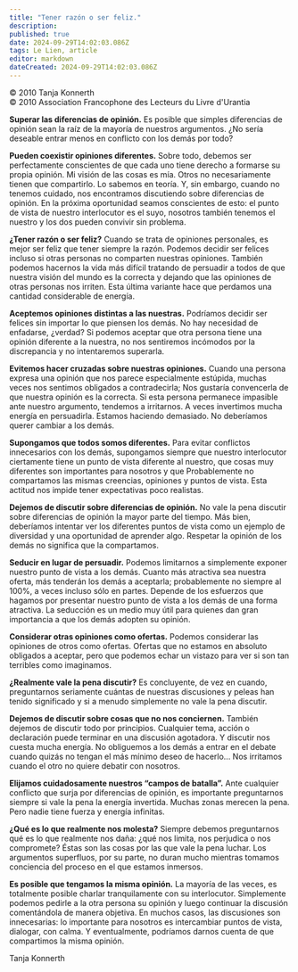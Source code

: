 ```yaml
---
title: "Tener razón o ser feliz."
description: 
published: true
date: 2024-09-29T14:02:03.086Z
tags: Le Lien, article
editor: markdown
dateCreated: 2024-09-29T14:02:03.086Z
---
```


<p class="v-card tema v-sheet--gris claro aclarar-3 px-2">© 2010 Tanja Konnerth<br>© 2010 Association Francophone des Lecteurs du Livre d'Urantia</p>


**Superar las diferencias de opinión.** Es posible que simples diferencias de opinión sean la raíz de la mayoría de nuestros argumentos. ¿No sería deseable entrar menos en conflicto con los demás por todo?

**Pueden coexistir opiniones diferentes.** Sobre todo, debemos ser perfectamente conscientes de que cada uno tiene derecho a formarse su propia opinión. Mi visión de las cosas es mía. Otros no necesariamente tienen que compartirlo. Lo sabemos en teoría. Y, sin embargo, cuando no tenemos cuidado, nos encontramos discutiendo sobre diferencias de opinión. En la próxima oportunidad seamos conscientes de esto: el punto de vista de nuestro interlocutor es el suyo, nosotros también tenemos el nuestro y los dos pueden convivir sin problema.

**¿Tener razón o ser feliz?** Cuando se trata de opiniones personales, es mejor ser feliz que tener siempre la razón. Podemos decidir ser felices incluso si otras personas no comparten nuestras opiniones. También podemos hacernos la vida más difícil tratando de persuadir a todos de que nuestra visión del mundo es la correcta y dejando que las opiniones de otras personas nos irriten. Esta última variante hace que perdamos una cantidad considerable de energía.

**Aceptemos opiniones distintas a las nuestras.** Podríamos decidir ser felices sin importar lo que piensen los demás. No hay necesidad de enfadarse, ¿verdad? Si podemos aceptar que otra persona tiene una opinión diferente a la nuestra, no nos sentiremos incómodos por la discrepancia y no intentaremos superarla.

**Evitemos hacer cruzadas sobre nuestras opiniones.** Cuando una persona expresa una opinión que nos parece especialmente estúpida, muchas veces nos sentimos obligados a contradecirla; Nos gustaría convencerla de que nuestra opinión es la correcta. Si esta persona permanece impasible ante nuestro argumento, tendemos a irritarnos. A veces invertimos mucha energía en persuadirla. Estamos haciendo demasiado. No deberíamos querer cambiar a los demás.

**Supongamos que todos somos diferentes.** Para evitar conflictos innecesarios con los demás, supongamos siempre que nuestro interlocutor ciertamente tiene un punto de vista diferente al nuestro, que cosas muy diferentes son importantes para nosotros y que Probablemente no compartamos las mismas creencias, opiniones y puntos de vista. Esta actitud nos impide tener expectativas poco realistas.

**Dejemos de discutir sobre diferencias de opinión.** No vale la pena discutir sobre diferencias de opinión la mayor parte del tiempo. Más bien, deberíamos intentar ver los diferentes puntos de vista como un ejemplo de diversidad y una oportunidad de aprender algo. Respetar la opinión de los demás no significa que la compartamos.

**Seducir en lugar de persuadir.** Podemos limitarnos a simplemente exponer nuestro punto de vista a los demás. Cuanto más atractiva sea nuestra oferta, más tenderán los demás a aceptarla; probablemente no siempre al 100%, a veces incluso sólo en partes. Depende de los esfuerzos que hagamos por presentar nuestro punto de vista a los demás de una forma atractiva. La seducción es un medio muy útil para quienes dan gran importancia a que los demás adopten su opinión.

**Considerar otras opiniones como ofertas.** Podemos considerar las opiniones de otros como ofertas. Ofertas que no estamos en absoluto obligados a aceptar, pero que podemos echar un vistazo para ver si son tan terribles como imaginamos.

**¿Realmente vale la pena discutir?** Es concluyente, de vez en cuando, preguntarnos seriamente cuántas de nuestras discusiones y peleas han tenido significado y si a menudo simplemente no vale la pena discutir.

**Dejemos de discutir sobre cosas que no nos conciernen.** También dejemos de discutir todo por principios. Cualquier tema, acción o declaración puede terminar en una discusión agotadora. Y discutir nos cuesta mucha energía. No obliguemos a los demás a entrar en el debate cuando quizás no tengan el más mínimo deseo de hacerlo... Nos irritamos cuando el otro no quiere debatir con nosotros.

**Elijamos cuidadosamente nuestros “campos de batalla”.** Ante cualquier conflicto que surja por diferencias de opinión, es importante preguntarnos siempre si vale la pena la energía invertida. Muchas zonas merecen la pena. Pero nadie tiene fuerza y energía infinitas.

**¿Qué es lo que realmente nos molesta?** Siempre debemos preguntarnos qué es lo que realmente nos daña: ¿qué nos limita, nos perjudica o nos compromete? Éstas son las cosas por las que vale la pena luchar. Los argumentos superfluos, por su parte, no duran mucho mientras tomamos conciencia del proceso en el que estamos inmersos.

**Es posible que tengamos la misma opinión.** La mayoría de las veces, es totalmente posible charlar tranquilamente con su interlocutor. Simplemente podemos pedirle a la otra persona su opinión y luego continuar la discusión comentándola de manera objetiva. En muchos casos, las discusiones son innecesarias: lo importante para nosotros es intercambiar puntos de vista, dialogar, con calma. Y eventualmente, podríamos darnos cuenta de que compartimos la misma opinión.

Tanja Konnerth


